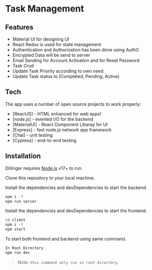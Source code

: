 # Task Management


## Features

- Material UI for designing UI
- React Redux is used for state management
- Authentication and Authorization has been done using AuthO
- Encrypted Data will be send to server
- Email Sending for Account Activation and for Reset Password
- Task Crud
- Update Task Priority according to own need
- Update Task status to (Completed, Pending, Active)

## Tech

The app uses a number of open source projects to work properly:

- [ReactJS] - HTML enhanced for web apps!
- [node.js] - evented I/O for the backend
- [MaterialUI] - React Component Libaray for UI
- [Express] - fast node.js network app framework
- [Chai] - unit testing
- [Cypress] - end-to-end testing

## Installation

Dillinger requires [Node.js](https://nodejs.org/) v17+ to run.

Clone this repository to your local machine.

Install the dependencies and devDependencies to start the backend.

```sh
npm i -f
npm run server
```

Install the dependencies and devDependencies to start the frontend.

```sh
cd client
npm i -f
npm start
```

To start both frontend and backend using same command.

```sh
In Root Directory
npm run dev
```

> Note: `this command only run in root directory`.